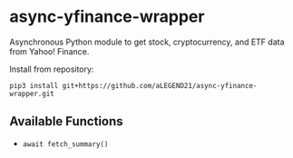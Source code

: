 async-yfinance-wrapper
==================

Asynchronous Python module to get stock, cryptocurrency, and ETF data from Yahoo! Finance.

Install from repository:
    
    pip3 install git+https://github.com/aLEGEND21/async-yfinance-wrapper.git

Available Functions
-------------------

- ``await fetch_summary()``
